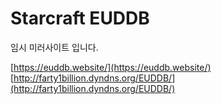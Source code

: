 # Starcraft EUDDB

임시 미러사이트 입니다.

[https://euddb.website/](https://euddb.website/)  
[http://farty1billion.dyndns.org/EUDDB/](http://farty1billion.dyndns.org/EUDDB/)   

